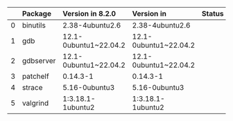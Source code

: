 <!-- markdown-link-check-disable -->

|    | Package   | Version in 8.2.0      | Version in            | Status   |
|---:|:----------|:----------------------|:----------------------|:---------|
|  0 | binutils  | 2.38-4ubuntu2.6       | 2.38-4ubuntu2.6       |          |
|  1 | gdb       | 12.1-0ubuntu1~22.04.2 | 12.1-0ubuntu1~22.04.2 |          |
|  2 | gdbserver | 12.1-0ubuntu1~22.04.2 | 12.1-0ubuntu1~22.04.2 |          |
|  3 | patchelf  | 0.14.3-1              | 0.14.3-1              |          |
|  4 | strace    | 5.16-0ubuntu3         | 5.16-0ubuntu3         |          |
|  5 | valgrind  | 1:3.18.1-1ubuntu2     | 1:3.18.1-1ubuntu2     |          |